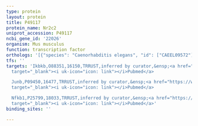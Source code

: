 ```yaml
---
type: protein
layout: protein
title: P49117
protein_name: Nr2c2
uniprot_accession: P49117
ncbi_gene_id: '22026'
organism: Mus musculus
function: transcription factor
orthologs: '[{"species": "Caenorhabditis elegans", "id": ["CAEEL09572"]}, {"species": "Homo sapiens", "id": ["<a href=\"/protein/p49116\">P49116</a>"]}, {"species": "Rattus norvegicus", "id": ["G3V7F5"]}]'
tfs: ''
targets: 'Ikbkb,O88351,16150,TRRUST,inferred by curator,&ensp;<a href="https://www.ncbi.nlm.nih.gov/pubmed/?term=16893890%5Buid%5D+OR+29087512%5Buid%5D"
  target="_blank"><i uk-icon="icon: link"></i>Pubmed</a>

  Junb,P09450,16477,TRRUST,inferred by curator,&ensp;<a href="https://www.ncbi.nlm.nih.gov/pubmed/?term=11602259%5Buid%5D+OR+29087512%5Buid%5D"
  target="_blank"><i uk-icon="icon: link"></i>Pubmed</a>

  Nfkb1,P25799,18033,TRRUST,inferred by curator,&ensp;<a href="https://www.ncbi.nlm.nih.gov/pubmed/?term=20080763%5Buid%5D+OR+29087512%5Buid%5D"
  target="_blank"><i uk-icon="icon: link"></i>Pubmed</a>'
binding_sites: ''

---
```

